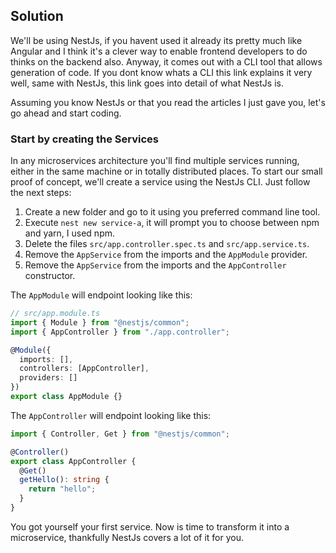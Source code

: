 ## Solution

We'll be using NestJs, if you havent used it already its pretty much like Angular and I think it's a clever way to enable frontend developers to do thinks on the backend also. Anyway, it comes out with a CLI tool that allows generation of code. If you dont know whats a CLI this link explains it very well, same with NestJs, this link goes into detail of what NestJs is.

Assuming you know NestJs or that you read the articles I just gave you, let's go ahead and start coding.

### Start by creating the Services

In any microservices architecture you'll find multiple services running, either in the same machine or in totally distributed places. To start our small proof of concept, we'll create a service using the NestJs CLI. Just follow the next steps:

1. Create a new folder and go to it using you preferred command line tool.
2. Execute `nest new service-a`, it will prompt you to choose between npm and yarn, I used npm.
3. Delete the files `src/app.controller.spec.ts` and `src/app.service.ts`.
4. Remove the `AppService` from the imports and the `AppModule` provider.
5. Remove the `AppService` from the imports and the `AppController` constructor.

The `AppModule` will endpoint looking like this:

```typescript
// src/app.module.ts
import { Module } from "@nestjs/common";
import { AppController } from "./app.controller";

@Module({
  imports: [],
  controllers: [AppController],
  providers: []
})
export class AppModule {}
```

The `AppController` will endpoint looking like this:

```typescript
import { Controller, Get } from "@nestjs/common";

@Controller()
export class AppController {
  @Get()
  getHello(): string {
    return "hello";
  }
}
```

You got yourself your first service. Now is time to transform it into a microservice, thankfully NestJs covers a lot of it for you.
